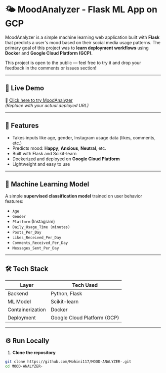 # 🌤️ MoodAnalyzer - Flask ML App on GCP

MoodAnalyzer is a simple machine learning web application built with **Flask** that predicts a user's mood based on their social media usage patterns. The primary goal of this project was to **learn deployment workflows** using **Docker** and **Google Cloud Platform (GCP)**.

This project is open to the public — feel free to try it and drop your feedback in the comments or issues section!

---

## 🚀 Live Demo

🔗 [Click here to try MoodAnalyzer](https://moodanalyzer-461407.uc.r.appspot.com/)  
*(Replace with your actual deployed URL)*

---

## 📌 Features

- Takes inputs like age, gender, Instagram usage data (likes, comments, etc.)
- Predicts mood: **Happy**, **Anxious**, **Neutral**, etc.
- Built with Flask and Scikit-learn
- Dockerized and deployed on **Google Cloud Platform**
- Lightweight and easy to use

---

## 🧠 Machine Learning Model

A simple **supervised classification model** trained on user behavior features:
- `Age`
- `Gender`
- `Platform` (Instagram)
- `Daily_Usage_Time (minutes)`
- `Posts_Per_Day`
- `Likes_Received_Per_Day`
- `Comments_Received_Per_Day`
- `Messages_Sent_Per_Day`

---

## 🛠️ Tech Stack

| Layer            | Tech Used               |
|------------------|--------------------------|
| Backend          | Python, Flask            |
| ML Model         | Scikit-learn             |
| Containerization | Docker                   |
| Deployment       | Google Cloud Platform (GCP) |

---

## ⚙️ Run Locally

1. **Clone the repository**
```bash
git clone https://github.com/Mohini117/MOOD-ANALYZER-.git
cd MOOD-ANALYZER-
